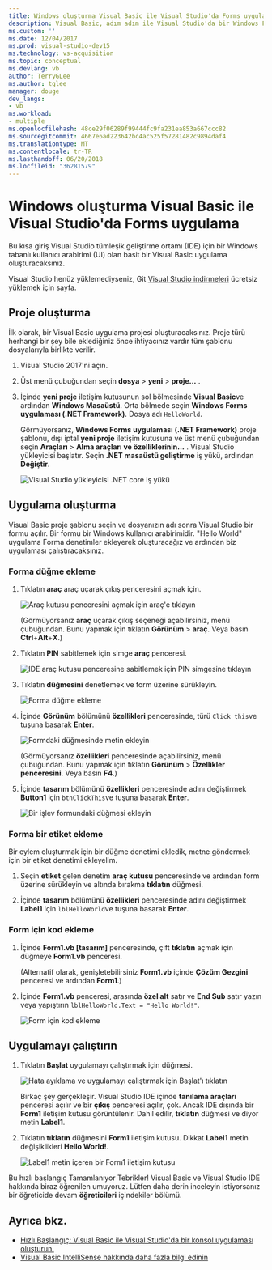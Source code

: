 ```yaml
---
title: Windows oluşturma Visual Basic ile Visual Studio'da Forms uygulama
description: Visual Basic, adım adım ile Visual Studio'da bir Windows Forms uygulaması oluşturmayı öğrenin.
ms.custom: ''
ms.date: 12/04/2017
ms.prod: visual-studio-dev15
ms.technology: vs-acquisition
ms.topic: conceptual
ms.devlang: vb
author: TerryGLee
ms.author: tglee
manager: douge
dev_langs:
- vb
ms.workload:
- multiple
ms.openlocfilehash: 48ce29f06289f99444fc9fa231ea853a667ccc82
ms.sourcegitcommit: 4667e6ad223642bc4ac525f57281482c9894daf4
ms.translationtype: MT
ms.contentlocale: tr-TR
ms.lasthandoff: 06/20/2018
ms.locfileid: "36281579"
---
```

# <a name="create-a-windows-forms-app-in-visual-studio-with-visual-basic"></a>Windows oluşturma Visual Basic ile Visual Studio'da Forms uygulama

Bu kısa giriş Visual Studio tümleşik geliştirme ortamı (IDE) için bir Windows tabanlı kullanıcı arabirimi (UI) olan basit bir Visual Basic uygulama oluşturacaksınız.

Visual Studio henüz yüklemediyseniz, Git [Visual Studio indirmeleri](https://visualstudio.microsoft.com/downloads/?utm_medium=microsoft&utm_source=docs.microsoft.com&utm_campaign=button+cta&utm_content=download+vs2017) ücretsiz yüklemek için sayfa.

## <a name="create-a-project"></a>Proje oluşturma

İlk olarak, bir Visual Basic uygulama projesi oluşturacaksınız. Proje türü herhangi bir şey bile eklediğiniz önce ihtiyacınız vardır tüm şablonu dosyalarıyla birlikte verilir.

1. Visual Studio 2017'ni açın.

2. Üst menü çubuğundan seçin **dosya** > **yeni** > **proje...** .

3. İçinde **yeni proje** iletişim kutusunun sol bölmesinde **Visual Basic**ve ardından **Windows Masaüstü**. Orta bölmede seçin **Windows Forms uygulaması (.NET Framework)**. Dosya adı `HelloWorld`.

     Görmüyorsanız, **Windows Forms uygulaması (.NET Framework)** proje şablonu, dışı iptal **yeni proje** iletişim kutusuna ve üst menü çubuğundan seçin **Araçları**  >  **Alma araçları ve özelliklerinin...** . Visual Studio yükleyicisi başlatır. Seçin **.NET masaüstü geliştirme** iş yükü, ardından **Değiştir**.

     ![Visual Studio yükleyicisi .NET core iş yükü](../ide/media/install-dot-net-desktop-env.png)

## <a name="create-the-application"></a>Uygulama oluşturma

Visual Basic proje şablonu seçin ve dosyanızın adı sonra Visual Studio bir formu açılır. Bir formu bir Windows kullanıcı arabirimidir. "Hello World" uygulama Forma denetimler ekleyerek oluşturacağız ve ardından biz uygulaması çalıştıracaksınız.

### <a name="add-a-button-to-the-form"></a>Forma düğme ekleme

1. Tıklatın **araç** araç uçarak çıkış penceresini açmak için.

     ![Araç kutusu penceresini açmak için araç'e tıklayın](../ide/media/vb-toolbox-toolwindow.png)

     (Görmüyorsanız **araç** uçarak çıkış seçeneği açabilirsiniz, menü çubuğundan. Bunu yapmak için tıklatın **Görünüm** > **araç**. Veya basın **Ctrl**+**Alt**+**X**.)

2. Tıklatın **PIN** sabitlemek için simge **araç** penceresi.

     ![IDE araç kutusu penceresine sabitlemek için PIN simgesine tıklayın](../ide/media/vb-pin-the-toolbox-window.png)
3. Tıklatın **düğmesini** denetlemek ve form üzerine sürükleyin.

     ![Forma düğme ekleme](../ide/media/vb-add-a-button-to-form1.png)

4. İçinde **Görünüm** bölümünü **özellikleri** penceresinde, türü `Click this`ve tuşuna basarak **Enter**.

     ![Formdaki düğmesinde metin ekleyin](../ide/media/vb-button-control-text.png)

     (Görmüyorsanız **özellikleri** penceresinde açabilirsiniz, menü çubuğundan. Bunu yapmak için tıklatın **Görünüm** > **Özellikler penceresini**. Veya basın **F4**.)

5. İçinde **tasarım** bölümünü **özellikleri** penceresinde adını değiştirmek **Button1** için `btnClickThis`ve tuşuna basarak **Enter**.

     ![Bir işlev formundaki düğmesi ekleyin](../ide/media/vb-button-control-function.png)

### <a name="add-a-label-to-the-form"></a>Forma bir etiket ekleme

Bir eylem oluşturmak için bir düğme denetimi ekledik, metne göndermek için bir etiket denetimi ekleyelim.

1. Seçin **etiket** gelen denetim **araç kutusu** penceresinde ve ardından form üzerine sürükleyin ve altında bırakma **tıklatın** düğmesi.

2. İçinde **tasarım** bölümünü **özellikleri** penceresinde adını değiştirmek **Label1** için `lblHelloWorld`ve tuşuna basarak **Enter**.

### <a name="add-code-to-the-form"></a>Form için kod ekleme

1. İçinde **Form1.vb &#91;tasarım&#93;**  penceresinde, çift **tıklatın** açmak için düğmeye **Form1.vb** penceresi.

      (Alternatif olarak, genişletebilirsiniz **Form1.vb** içinde **Çözüm Gezgini** penceresi ve ardından **Form1**.)

2. İçinde **Form1.vb** penceresi, arasında **özel alt** satır ve **End Sub** satır yazın veya yapıştırın `lblHelloWorld.Text = "Hello World!"`.

     ![Form için kod ekleme](../ide/media/vb-add-code-to-the-form.png)

## <a name="run-the-application"></a>Uygulamayı çalıştırın

1. Tıklatın **Başlat** uygulamayı çalıştırmak için düğmesi.

     ![Hata ayıklama ve uygulamayı çalıştırmak için Başlat'ı tıklatın](../ide/media/vb-click-start-hello-world.png)

   Birkaç şey gerçekleşir. Visual Studio IDE içinde **tanılama araçları** penceresi açılır ve bir **çıkış** penceresi açılır, çok. Ancak IDE dışında bir **Form1** iletişim kutusu görüntülenir. Dahil edilir, **tıklatın** düğmesi ve diyor metin **Label1**.

2. Tıklatın **tıklatın** düğmesini **Form1** iletişim kutusu. Dikkat **Label1** metin değişiklikleri **Hello World!**.

    ![Label1 metin içeren bir Form1 iletişim kutusu ](../ide/media/vb-form1-dialog-hello-world.png)

Bu hızlı başlangıç Tamamlanıyor Tebrikler! Visual Basic ve Visual Studio IDE hakkında biraz öğrenilen umuyoruz. Lütfen daha derin inceleyin istiyorsanız bir öğreticide devam **öğreticileri** içindekiler bölümü.

## <a name="see-also"></a>Ayrıca bkz.

* [Hızlı Başlangıç: Visual Basic ile Visual Studio'da bir konsol uygulaması oluşturun.](quickstart-visual-basic-console.md)
* [Visual Basic IntelliSense hakkında daha fazla bilgi edinin](visual-basic-specific-intellisense.md)
